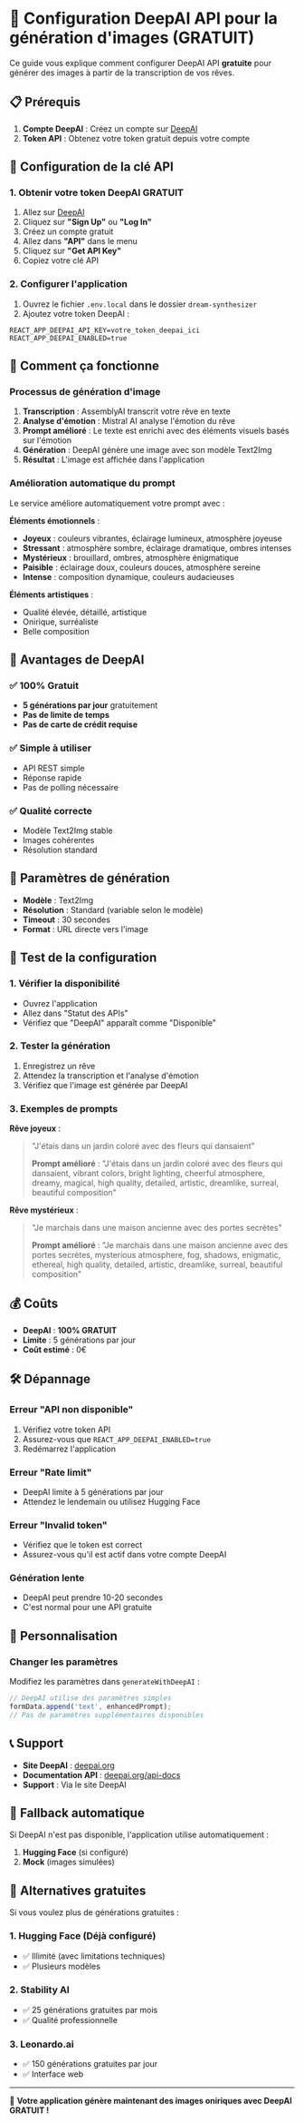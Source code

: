 # 🎨 Configuration DeepAI API pour la génération d'images (GRATUIT)

Ce guide vous explique comment configurer DeepAI API **gratuite** pour générer des images à partir de la transcription de vos rêves.

## 📋 Prérequis

1. **Compte DeepAI** : Créez un compte sur [DeepAI](https://deepai.org/)
2. **Token API** : Obtenez votre token gratuit depuis votre compte

## 🔑 Configuration de la clé API

### 1. Obtenir votre token DeepAI GRATUIT

1. Allez sur [DeepAI](https://deepai.org/)
2. Cliquez sur **"Sign Up"** ou **"Log In"**
3. Créez un compte gratuit
4. Allez dans **"API"** dans le menu
5. Cliquez sur **"Get API Key"**
6. Copiez votre clé API

### 2. Configurer l'application

1. Ouvrez le fichier `.env.local` dans le dossier `dream-synthesizer`
2. Ajoutez votre token DeepAI :

```env
REACT_APP_DEEPAI_API_KEY=votre_token_deepai_ici
REACT_APP_DEEPAI_ENABLED=true
```

## 🎯 Comment ça fonctionne

### Processus de génération d'image

1. **Transcription** : AssemblyAI transcrit votre rêve en texte
2. **Analyse d'émotion** : Mistral AI analyse l'émotion du rêve
3. **Prompt amélioré** : Le texte est enrichi avec des éléments visuels basés sur l'émotion
4. **Génération** : DeepAI génère une image avec son modèle Text2Img
5. **Résultat** : L'image est affichée dans l'application

### Amélioration automatique du prompt

Le service améliore automatiquement votre prompt avec :

**Éléments émotionnels** :
- **Joyeux** : couleurs vibrantes, éclairage lumineux, atmosphère joyeuse
- **Stressant** : atmosphère sombre, éclairage dramatique, ombres intenses
- **Mystérieux** : brouillard, ombres, atmosphère énigmatique
- **Paisible** : éclairage doux, couleurs douces, atmosphère sereine
- **Intense** : composition dynamique, couleurs audacieuses

**Éléments artistiques** :
- Qualité élevée, détaillé, artistique
- Onirique, surréaliste
- Belle composition

## 🚀 Avantages de DeepAI

### ✅ **100% Gratuit**
- **5 générations par jour** gratuitement
- **Pas de limite de temps**
- **Pas de carte de crédit requise**

### ✅ **Simple à utiliser**
- API REST simple
- Réponse rapide
- Pas de polling nécessaire

### ✅ **Qualité correcte**
- Modèle Text2Img stable
- Images cohérentes
- Résolution standard

## 🎨 Paramètres de génération

- **Modèle** : Text2Img
- **Résolution** : Standard (variable selon le modèle)
- **Timeout** : 30 secondes
- **Format** : URL directe vers l'image

## 🧪 Test de la configuration

### 1. Vérifier la disponibilité
- Ouvrez l'application
- Allez dans "Statut des APIs"
- Vérifiez que "DeepAI" apparaît comme "Disponible"

### 2. Tester la génération
1. Enregistrez un rêve
2. Attendez la transcription et l'analyse d'émotion
3. Vérifiez que l'image est générée par DeepAI

### 3. Exemples de prompts

**Rêve joyeux** :
> "J'étais dans un jardin coloré avec des fleurs qui dansaient"
> 
> **Prompt amélioré** : "J'étais dans un jardin coloré avec des fleurs qui dansaient, vibrant colors, bright lighting, cheerful atmosphere, dreamy, magical, high quality, detailed, artistic, dreamlike, surreal, beautiful composition"

**Rêve mystérieux** :
> "Je marchais dans une maison ancienne avec des portes secrètes"
> 
> **Prompt amélioré** : "Je marchais dans une maison ancienne avec des portes secrètes, mysterious atmosphere, fog, shadows, enigmatic, ethereal, high quality, detailed, artistic, dreamlike, surreal, beautiful composition"

## 💰 Coûts

- **DeepAI** : **100% GRATUIT**
- **Limite** : 5 générations par jour
- **Coût estimé** : 0€

## 🛠️ Dépannage

### Erreur "API non disponible"
1. Vérifiez votre token API
2. Assurez-vous que `REACT_APP_DEEPAI_ENABLED=true`
3. Redémarrez l'application

### Erreur "Rate limit"
- DeepAI limite à 5 générations par jour
- Attendez le lendemain ou utilisez Hugging Face

### Erreur "Invalid token"
- Vérifiez que le token est correct
- Assurez-vous qu'il est actif dans votre compte DeepAI

### Génération lente
- DeepAI peut prendre 10-20 secondes
- C'est normal pour une API gratuite

## 🔧 Personnalisation

### Changer les paramètres
Modifiez les paramètres dans `generateWithDeepAI` :

```typescript
// DeepAI utilise des paramètres simples
formData.append('text', enhancedPrompt);
// Pas de paramètres supplémentaires disponibles
```

## 📞 Support

- **Site DeepAI** : [deepai.org](https://deepai.org/)
- **Documentation API** : [deepai.org/api-docs](https://deepai.org/api-docs)
- **Support** : Via le site DeepAI

## 🔄 Fallback automatique

Si DeepAI n'est pas disponible, l'application utilise automatiquement :
1. **Hugging Face** (si configuré)
2. **Mock** (images simulées)

## 🎯 Alternatives gratuites

Si vous voulez plus de générations gratuites :

### 1. **Hugging Face** (Déjà configuré)
- ✅ Illimité (avec limitations techniques)
- ✅ Plusieurs modèles

### 2. **Stability AI**
- ✅ 25 générations gratuites par mois
- ✅ Qualité professionnelle

### 3. **Leonardo.ai**
- ✅ 150 générations gratuites par jour
- ✅ Interface web

---

🎉 **Votre application génère maintenant des images oniriques avec DeepAI GRATUIT !** 
